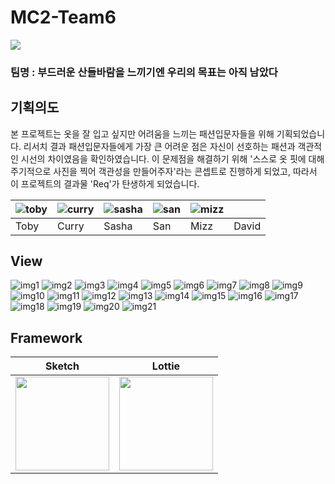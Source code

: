 # MC2-Team6

<img src="https://github.com/DeveloperAcademy-POSTECH/MC2-Team6-BSNM/blob/main/REQ_Reedme_Img/OnePageSlide.jpeg">

### 팀명 : 부드러운 산들바람을 느끼기엔 우리의 목표는 아직 남았다

## 기획의도
본 프로젝트는 옷을 잘 입고 싶지만 어려움을 느끼는 패션입문자들을 위해 기획되었습니다. 리서치 결과 패션입문자들에게 가장 큰 어려운 점은 자신이 선호하는 패션과 객관적인 시선의 차이였음을 확인하였습니다. 이 문제점을 해결하기 위해 '스스로 옷 핏에 대해 주기적으로 사진을 찍어 객관성을 만들어주자'라는 콘셉트로 진행하게 되었고, 따라서 이 프로젝트의 결과물 'Req'가 탄생하게 되었습니다. 

|![toby](https://github.com/DeveloperAcademy-POSTECH/MC2-Team6-BSNM/blob/main/REQ_Reedme_Img/emoji/toby.png)|![curry](https://github.com/DeveloperAcademy-POSTECH/MC2-Team6-BSNM/blob/main/REQ_Reedme_Img/emoji/curry.png)|![sasha](https://github.com/DeveloperAcademy-POSTECH/MC2-Team6-BSNM/blob/main/REQ_Reedme_Img/emoji/sasha.png)|![san](https://github.com/DeveloperAcademy-POSTECH/MC2-Team6-BSNM/blob/main/REQ_Reedme_Img/emoji/san.png)|![mizz](https://github.com/DeveloperAcademy-POSTECH/MC2-Team6-BSNM/blob/main/REQ_Reedme_Img/emoji/mizz.png)| |
|-|-|-|-|-|-|
|Toby|Curry|Sasha|San|Mizz|David|

## View
![img1](https://github.com/DeveloperAcademy-POSTECH/MC2-Team6-BSNM/blob/main/REQ_Reedme_Img/REQ_presentation/REQ_presentation.001.jpeg)
![img2](https://github.com/DeveloperAcademy-POSTECH/MC2-Team6-BSNM/blob/main/REQ_Reedme_Img/REQ_presentation/REQ_presentation.002.jpeg)
![img3](https://github.com/DeveloperAcademy-POSTECH/MC2-Team6-BSNM/blob/main/REQ_Reedme_Img/REQ_presentation/REQ_presentation.003.jpeg)
![img4](https://github.com/DeveloperAcademy-POSTECH/MC2-Team6-BSNM/blob/main/REQ_Reedme_Img/REQ_presentation/REQ_presentation.004.jpeg)
![img5](https://github.com/DeveloperAcademy-POSTECH/MC2-Team6-BSNM/blob/main/REQ_Reedme_Img/REQ_presentation/REQ_presentation.005.jpeg)
![img6](https://github.com/DeveloperAcademy-POSTECH/MC2-Team6-BSNM/blob/main/REQ_Reedme_Img/REQ_presentation/REQ_presentation.006.jpeg)
![img7](https://github.com/DeveloperAcademy-POSTECH/MC2-Team6-BSNM/blob/main/REQ_Reedme_Img/REQ_presentation/REQ_presentation.007.jpeg)
![img8](https://github.com/DeveloperAcademy-POSTECH/MC2-Team6-BSNM/blob/main/REQ_Reedme_Img/REQ_presentation/REQ_presentation.008.jpeg)
![img9](https://github.com/DeveloperAcademy-POSTECH/MC2-Team6-BSNM/blob/main/REQ_Reedme_Img/REQ_presentation/REQ_presentation.009.jpeg)
![img10](https://github.com/DeveloperAcademy-POSTECH/MC2-Team6-BSNM/blob/main/REQ_Reedme_Img/REQ_presentation/REQ_presentation.010.jpeg)
![img11](https://github.com/DeveloperAcademy-POSTECH/MC2-Team6-BSNM/blob/main/REQ_Reedme_Img/REQ_presentation/REQ_presentation.011.jpeg)
![img12](https://github.com/DeveloperAcademy-POSTECH/MC2-Team6-BSNM/blob/main/REQ_Reedme_Img/REQ_presentation/REQ_presentation.012.jpeg)
![img13](https://github.com/DeveloperAcademy-POSTECH/MC2-Team6-BSNM/blob/main/REQ_Reedme_Img/REQ_presentation/REQ_presentation.013.jpeg)
![img14](https://github.com/DeveloperAcademy-POSTECH/MC2-Team6-BSNM/blob/main/REQ_Reedme_Img/REQ_presentation/REQ_presentation.014.jpeg)
![img15](https://github.com/DeveloperAcademy-POSTECH/MC2-Team6-BSNM/blob/main/REQ_Reedme_Img/REQ_presentation/REQ_presentation.015.jpeg)
![img16](https://github.com/DeveloperAcademy-POSTECH/MC2-Team6-BSNM/blob/main/REQ_Reedme_Img/REQ_presentation/REQ_presentation.016.jpeg)
![img17](https://github.com/DeveloperAcademy-POSTECH/MC2-Team6-BSNM/blob/main/REQ_Reedme_Img/REQ_presentation/REQ_presentation.017.jpeg)
![img18](https://github.com/DeveloperAcademy-POSTECH/MC2-Team6-BSNM/blob/main/REQ_Reedme_Img/REQ_presentation/REQ_presentation.018.jpeg)
![img19](https://github.com/DeveloperAcademy-POSTECH/MC2-Team6-BSNM/blob/main/REQ_Reedme_Img/REQ_presentation/REQ_presentation.019.jpeg)
![img20](https://github.com/DeveloperAcademy-POSTECH/MC2-Team6-BSNM/blob/main/REQ_Reedme_Img/REQ_presentation/REQ_presentation.020.jpeg)
![img21](https://github.com/DeveloperAcademy-POSTECH/MC2-Team6-BSNM/blob/main/REQ_Reedme_Img/REQ_presentation/REQ_presentation.021.jpeg)

## Framework
|Sketch|Lottie|
|-|-|
|<img src="https://github.com/DeveloperAcademy-POSTECH/MC2-Team6-BSNM/blob/main/REQ_Reedme_Img/icon/sketch_icon.png" width="150">|<img src="https://github.com/DeveloperAcademy-POSTECH/MC2-Team6-BSNM/blob/main/REQ_Reedme_Img/icon/lottie_icon.png" width="150">|
